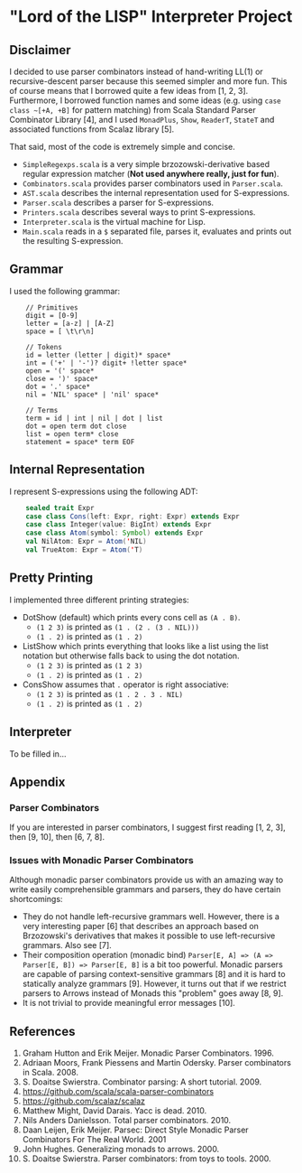 # "Lord of the LISP" Interpreter Project

## Disclaimer
I decided to use parser combinators instead of hand-writing LL(1) or recursive-descent parser because this seemed simpler and more fun. This of course means that I borrowed quite a few ideas from [1, 2, 3]. Furthermore, I borrowed function names and some ideas (e.g. using `case class ~[+A, +B]` for pattern matching) from Scala Standard Parser Combinator Library [4], and I used `MonadPlus`, `Show`, `ReaderT`, `StateT` and associated functions from Scalaz library [5].

That said, most of the code is extremely simple and concise.
* `SimpleRegexps.scala` is a very simple brzozowski-derivative based regular expression matcher (**Not used anywhere really, just for fun**).
* `Combinators.scala` provides parser combinators used in `Parser.scala`.
* `AST.scala` describes the internal representation used for S-expressions.
* `Parser.scala` describes a parser for S-expressions.
* `Printers.scala` describes several ways to print S-expressions.
* `Interpreter.scala` is the virtual machine for Lisp.
* `Main.scala` reads in a `$` separated file, parses it, evaluates and prints out the resulting S-expression.

## Grammar
I used the following grammar:
```
    // Primitives
    digit = [0-9]
    letter = [a-z] | [A-Z]
    space = [ \t\r\n]

    // Tokens
    id = letter (letter | digit)* space*
    int = ('+' | '-')? digit+ !letter space*
    open = '(' space*
    close = ')' space*
    dot = '.' space*
    nil = 'NIL' space* | 'nil' space*

    // Terms
    term = id | int | nil | dot | list
    dot = open term dot close
    list = open term* close
    statement = space* term EOF
```

## Internal Representation
I represent S-expressions using the following ADT:
```scala
    sealed trait Expr
    case class Cons(left: Expr, right: Expr) extends Expr
    case class Integer(value: BigInt) extends Expr
    case class Atom(symbol: Symbol) extends Expr
    val NilAtom: Expr = Atom('NIL)
    val TrueAtom: Expr = Atom('T)
```

## Pretty Printing
I implemented three different printing strategies:

* DotShow (default) which prints every cons cell as `(A . B)`.
    - `(1 2 3)` is printed as `(1 . (2 . (3 . NIL)))`
    - `(1 . 2)` is printed as `(1 . 2)`
* ListShow which prints everything that looks like a list using the list notation but otherwise falls back to using the dot notation.
    - `(1 2 3)` is printed as `(1 2 3)`
    - `(1 . 2)` is printed as `(1 . 2)`
* ConsShow assumes that `.` operator is right associative:
    - `(1 2 3)` is printed as `(1 . 2 . 3 . NIL)`
    - `(1 . 2)` is printed as `(1 . 2)`

## Interpreter
To be filled in...

## Appendix

### Parser Combinators
If you are interested in parser combinators, I suggest first reading [1, 2, 3], then [9, 10], then [6, 7, 8].

### Issues with Monadic Parser Combinators
Although monadic parser combinators provide us with an amazing way to write easily comprehensible grammars and parsers, they do have certain shortcomings:

* They do not handle left-recursive grammars well. However, there is a very interesting paper [6] that describes an approach based on Brzozowski's derivatives that makes it possible to use left-recursive grammars. Also see [7].
* Their composition operation (monadic bind) `Parser[E, A] => (A => Parser[E, B]) => Parser[E, B]` is a bit too powerful. Monadic parsers are capable of parsing context-sensitive grammars [8] and it is hard to statically analyze grammars [9]. However, it turns out that if we restrict parsers to Arrows instead of Monads this "problem" goes away [8, 9].
* It is not trivial to provide meaningful error messages [10].

## References
1. Graham Hutton and Erik Meijer. Monadic Parser Combinators. 1996.
2. Adriaan Moors, Frank Piessens and Martin Odersky. Parser combinators in Scala. 2008.
3. S. Doaitse Swierstra. Combinator parsing: A short tutorial. 2009.
4. https://github.com/scala/scala-parser-combinators
5. https://github.com/scalaz/scalaz
6. Matthew Might, David Darais. Yacc is dead. 2010.
7. Nils Anders Danielsson. Total parser combinators. 2010.
8. Daan Leijen, Erik Meijer. Parsec: Direct Style Monadic Parser Combinators
For The Real World. 2001
9. John Hughes. Generalizing monads to arrows. 2000.
10. S. Doaitse Swierstra. Parser combinators: from toys to tools. 2000.
